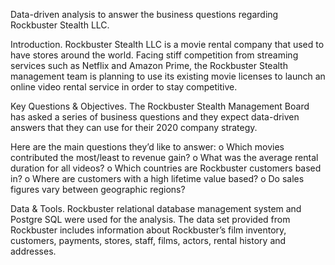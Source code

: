 Data-driven analysis to answer the business questions regarding Rockbuster Stealth LLC.

Introduction. Rockbuster Stealth LLC is a movie rental company that used to have stores around the world. Facing stiff competition from streaming services such as Netflix and Amazon Prime, the Rockbuster Stealth management team is planning to use its existing movie licenses to launch an online video rental service in order to stay competitive.

Key Questions & Objectives. The Rockbuster Stealth Management Board has asked a series of business questions and they expect data-driven answers that they can use for their 2020 company strategy. 

Here are the main questions they’d like to answer:
o	Which movies contributed the most/least to revenue gain?
o	What was the average rental duration for all videos?
o	Which countries are Rockbuster customers based in?
o	Where are customers with a high lifetime value based?
o	Do sales figures vary between geographic regions?

Data & Tools. Rockbuster relational database management system and Postgre SQL were used for the analysis. The data set provided from Rockbuster includes information about Rockbuster’s film inventory, customers, payments, stores, staff, films, actors, rental history and addresses.
